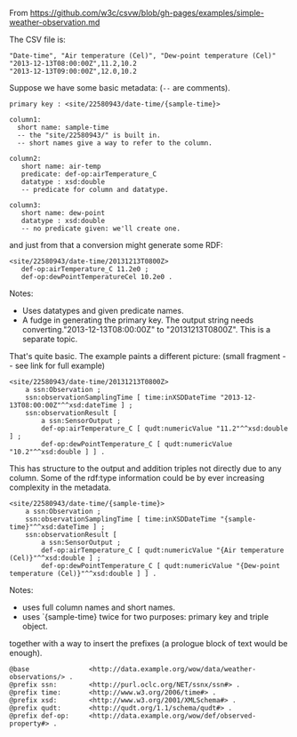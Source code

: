 From https://github.com/w3c/csvw/blob/gh-pages/examples/simple-weather-observation.md

The CSV file is:

    "Date-time", "Air temperature (Cel)", "Dew-point temperature (Cel)" 
    "2013-12-13T08:00:00Z",11.2,10.2
    "2013-12-13T09:00:00Z",12.0,10.2
 
Suppose we have some basic metadata: (`--` are comments).

    primary key : <site/22580943/date-time/{sample-time}>

    column1: 
      short name: sample-time
      -- the "site/22580943/" is built in.
      -- short names give a way to refer to the column.

    column2:
       short name: air-temp
       predicate: def-op:airTemperature_C
       datatype : xsd:double
       -- predicate for column and datatype.

    column3:
       short name: dew-point
       datatype : xsd:double
       -- no predicate given: we'll create one.

and just from that a conversion might generate some RDF:

    <site/22580943/date-time/20131213T0800Z>
       def-op:airTemperature_C 11.2e0 ;
       def-op:dewPointTemperatureCel 10.2e0 .

Notes:
* Uses datatypes and given predicate names.
* A fudge in generating the primary key.  The output string needs converting."2013-12-13T08:00:00Z" to "20131213T0800Z".  This is a separate topic.

That's quite basic. The example paints a different picture:
(small fragment -- see link for full example)

    <site/22580943/date-time/20131213T0800Z>
        a ssn:Observation ;
        ssn:observationSamplingTime [ time:inXSDDateTime "2013-12-13T08:00:00Z"^^xsd:dateTime ] ;
        ssn:observationResult [
            a ssn:SensorOutput ;
            def-op:airTemperature_C [ qudt:numericValue "11.2"^^xsd:double ] ;
            def-op:dewPointTemperature_C [ qudt:numericValue "10.2"^^xsd:double ] ] .


This has structure to the output and addition triples not directly due to any column.
Some of the rdf:type information could be by ever increasing complexity in the metadata.

    <site/22580943/date-time/{sample-time}>
        a ssn:Observation ;
        ssn:observationSamplingTime [ time:inXSDDateTime "{sample-time}"^^xsd:dateTime ] ;
        ssn:observationResult [
            a ssn:SensorOutput ;
            def-op:airTemperature_C [ qudt:numericValue "{Air temperature (Cel)}"^^xsd:double ] ;
            def-op:dewPointTemperature_C [ qudt:numericValue "{Dew-point temperature (Cel)}"^^xsd:double ] ] .

Notes:
* uses full column names and short names.
* uses `{sample-time} twice for two purposes: primary key and triple object.

together with a way to insert the prefixes (a prologue block of text would be enough).

    @base               <http://data.example.org/wow/data/weather-observations/> .
    @prefix ssn:        <http://purl.oclc.org/NET/ssnx/ssn#> .
    @prefix time:       <http://www.w3.org/2006/time#> .
    @prefix xsd:        <http://www.w3.org/2001/XMLSchema#> . 
    @prefix qudt:       <http://qudt.org/1.1/schema/qudt#> .
    @prefix def-op:     <http://data.example.org/wow/def/observed-property#> .

